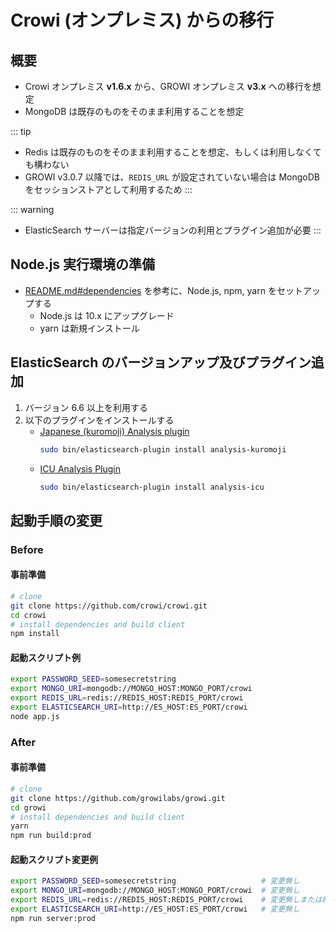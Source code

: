 # Crowi (オンプレミス) からの移行

## 概要

- Crowi オンプレミス **v1.6.x** から、GROWI オンプレミス **v3.x** への移行を想定
- MongoDB は既存のものをそのまま利用することを想定

::: tip
- Redis は既存のものをそのまま利用することを想定、もしくは利用しなくても構わない
- GROWI v3.0.7 以降では、`REDIS_URL` が設定されていない場合は MongoDB をセッションストアとして利用するため
:::

::: warning
- ElasticSearch サーバーは指定バージョンの利用とプラグイン追加が必要
:::

## Node.js 実行環境の準備

- [README.md#dependencies](https://github.com/growilabs/growi/blob/master/README.md#dependencies) を参考に、Node.js, npm, yarn をセットアップする
  - Node.js は 10.x にアップグレード
  - yarn は新規インストール

## ElasticSearch のバージョンアップ及びプラグイン追加

1. バージョン 6.6 以上を利用する  
1. 以下のプラグインをインストールする
    - [Japanese (kuromoji) Analysis plugin](https://www.elastic.co/guide/en/elasticsearch/plugins/current/analysis-kuromoji.html)
        ```bash
        sudo bin/elasticsearch-plugin install analysis-kuromoji
        ```
    - [ICU Analysis Plugin](https://www.elastic.co/guide/en/elasticsearch/plugins/current/analysis-icu.html)
        ```bash
        sudo bin/elasticsearch-plugin install analysis-icu
        ```

## 起動手順の変更

### Before

#### 事前準備

```bash
# clone
git clone https://github.com/crowi/crowi.git
cd crowi
# install dependencies and build client
npm install
```

#### 起動スクリプト例

```bash
export PASSWORD_SEED=somesecretstring
export MONGO_URI=mongodb://MONGO_HOST:MONGO_PORT/crowi
export REDIS_URL=redis://REDIS_HOST:REDIS_PORT/crowi
export ELASTICSEARCH_URI=http://ES_HOST:ES_PORT/crowi
node app.js
```

### After

#### 事前準備

```bash
# clone
git clone https://github.com/growilabs/growi.git
cd growi
# install dependencies and build client
yarn
npm run build:prod
```

#### 起動スクリプト変更例

```bash
export PASSWORD_SEED=somesecretstring                   # 変更無し
export MONGO_URI=mongodb://MONGO_HOST:MONGO_PORT/crowi  # 変更無し
export REDIS_URL=redis://REDIS_HOST:REDIS_PORT/crowi    # 変更無しまたは削除
export ELASTICSEARCH_URI=http://ES_HOST:ES_PORT/crowi   # 変更無し
npm run server:prod
```
